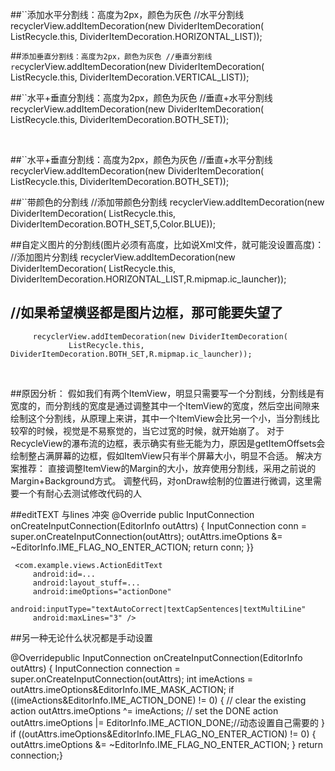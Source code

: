 ##``添加水平分割线：高度为2px，颜色为灰色
         //水平分割线
         recyclerView.addItemDecoration(new DividerItemDecoration(
                 ListRecycle.this, DividerItemDecoration.HORIZONTAL_LIST));
<br>

##``添加垂直分割线：高度为2px，颜色为灰色
     //垂直分割线
     re``cyclerView.addItemDecoration(new DividerItemDecoration(
                 ListRecycle.this, DividerItemDecoration.VERTICAL_LIST));
<br>
                 
##``水平+垂直分割线：高度为2px，颜色为灰色
       //垂直+水平分割线
       recyclerView.addItemDecoration(new DividerItemDecoration(
                 ListRecycle.this, DividerItemDecoration.BOTH_SET));

<br>

##``水平+垂直分割线：高度为2px，颜色为灰色
       //垂直+水平分割线
       recyclerView.addItemDecoration(new DividerItemDecoration(
                 ListRecycle.this, DividerItemDecoration.BOTH_SET));
<br>                 
                 
##``带颜色的分割线
     //添加带颜色分割线
     recyclerView.addItemDecoration(new DividerItemDecoration(
                 ListRecycle.this, DividerItemDecoration.BOTH_SET,5,Color.BLUE));

##自定义图片的分割线(图片必须有高度，比如说Xml文件，就可能没设置高度)：
     //添加图片分割线
     recyclerView.addItemDecoration(new DividerItemDecoration(
                 ListRecycle.this, DividerItemDecoration.HORIZONTAL_LIST,R.mipmap.ic_launcher));
<br>

##  //如果希望横竖都是图片边框，那可能要失望了
         recyclerView.addItemDecoration(new DividerItemDecoration(
                 ListRecycle.this, DividerItemDecoration.BOTH_SET,R.mipmap.ic_launcher));
<br>

##原因分析：
 假如我们有两个ItemView，明显只需要写一个分割线，分割线是有宽度的，而分割线的宽度是通过调整其中一个ItemView的宽度，然后空出间隙来绘制这个分割线，从原理上来讲，其中一个ItemView会比另一个小，当分割线比较窄的时候，视觉是不易察觉的，当它过宽的时候，就开始崩了。
 对于RecycleView的瀑布流的边框，表示确实有些无能为力，原因是getItemOffsets会绘制整占满屏幕的边框，假如ItemView只有半个屏幕大小，明显不合适。
 解决方案推荐：
 直接调整ItemView的Margin的大小，放弃使用分割线，采用之前说的Margin+Background方式。
 调整代码，对onDraw绘制的位置进行微调，这里需要一个有耐心去测试修改代码的人
<br> 

##editTEXT 与lines 冲突
    @Override
     public InputConnection onCreateInputConnection(EditorInfo outAttrs)
     {
         InputConnection conn = super.onCreateInputConnection(outAttrs);
         outAttrs.imeOptions &= ~EditorInfo.IME_FLAG_NO_ENTER_ACTION;
         return conn;
     }}
     
     <com.example.views.ActionEditText
         android:id=...
         android:layout_stuff=...
         android:imeOptions="actionDone"
         android:inputType="textAutoCorrect|textCapSentences|textMultiLine"
         android:maxLines="3" />
##另一种无论什么状况都是手动设置

 @Overridepublic InputConnection onCreateInputConnection(EditorInfo outAttrs) {
     InputConnection connection = super.onCreateInputConnection(outAttrs);
     int imeActions = outAttrs.imeOptions&EditorInfo.IME_MASK_ACTION;
     if ((imeActions&EditorInfo.IME_ACTION_DONE) != 0) {
         // clear the existing action
         outAttrs.imeOptions ^= imeActions;
         // set the DONE action
         outAttrs.imeOptions |= EditorInfo.IME_ACTION_DONE;//动态设置自己需要的
     }
     if ((outAttrs.imeOptions&EditorInfo.IME_FLAG_NO_ENTER_ACTION) != 0) {
         outAttrs.imeOptions &= ~EditorInfo.IME_FLAG_NO_ENTER_ACTION;
     }
     return connection;}